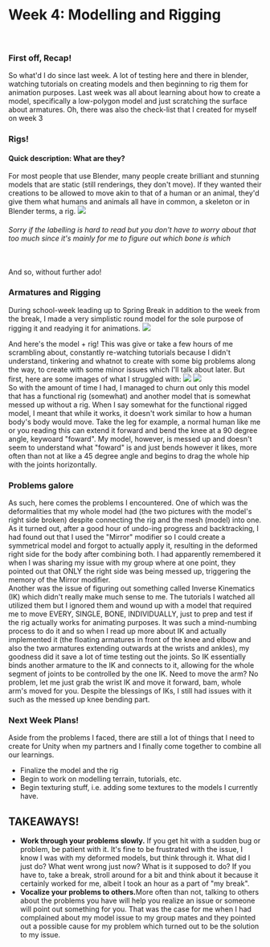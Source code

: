 <h1> Week 4: Modelling and Rigging</h1>
<br>
<h3>First off, Recap!</h3>
So what'd I do since last week. A lot of testing here and there in blender, watching tutorials on creating models and then beginning to rig them for animation purposes. Last week was all about learning about how to create a model, specifically a low-polygon model and just scratching the surface about armatures. Oh, there was also the check-list that I created for myself on week 3

<h3> Rigs! </h3>
<h4>Quick description: What are they?</h4>
For most people that use Blender, many people create brilliant and stunning models that are static (still renderings, they don't move). If they wanted their creations to be allowed to move akin to that of a human or an animal, they'd give them what humans and animals all have in common, a skeleton or in Blender terms, a rig.
<img src="Images/simplerigwk4.JPG">
<h6> Sorry if the labelling is hard to read but you don't have to worry about that too much since it's mainly for me to figure out which bone is which</h6>
<br>
And so, without further ado!

<h3>Armatures and Rigging</h3>
During school-week leading up to Spring Break in addition to the week from the break, I made a very simplistic round model for the sole purpose of rigging it and readying it for animations.

<img src="Images/modelandrig.JPG">

And here's the model + rig! This was give or take a few hours of me scrambling about, constantly re-watching tutorials because I didn't understand, tinkering and whatnot to create with some big problems along the way, to create with some minor issues which I'll talk about later. But first, here are some images of what I struggled with:
<img src="Images/brokenmodel.png">
<img src="Images/brokenmodel2.png">
<br>
So with the amount of time I had, I managed to churn out only this model that has a functional rig (somewhat) and another model that is somewhat messed up without a rig. When I say somewhat for the functional rigged model, I meant that while it works, it doesn't work similar to how a human body's body would move. Take the leg for example, a normal human like me or you reading this can extend it forward and bend the knee at a 90 degree angle, keywoard "foward". My model, however, is messed up and doesn't seem to understand what "foward" is and just bends however it likes, more often than not at like a 45 degree angle and begins to drag the whole hip with the joints horizontally. 
<h3>Problems galore</h3>
As such, here comes the problems I encountered. One of which was the deformalities that my whole model had (the two pictures with the model's right side broken) despite connecting the rig and the mesh (model) into one. As it turned out, after a good hour of undo-ing progress and backtracking, I had found out that I used the "Mirror" modifier so I could create a symmetrical model and forgot to actually apply it, resulting in the deformed right side for the body after combining both. I had apparently remembered it when I was sharing my issue with my group where at one point, they pointed out that ONLY the right side was being messed up, triggering the memory of the Mirror modifier.
<br>
Another was the issue of figuring out something called Inverse Kinematics (IK) which didn't really make much sense to me. The tutorials I watched all utilized them but I ignored them and wound up with a model that required me to move EVERY, SINGLE, BONE, INDIVIDUALLY, just to prep and test if the rig actually works for animating purposes. It was such a mind-numbing process to do it and so when I read up more about IK and actually implemented it (the floating armatures in front of the knee and elbow and also the two armatures extending outwards at the wrists and ankles), my goodness did it save a lot of time testing out the joints. So IK essentially binds another armature to the IK and connects to it, allowing for the whole segment of joints to be controlled by the one IK. Need to move the arm? No problem, let me just grab the wrist IK and move it forward, bam, whole arm's moved for you. Despite the blessings of IKs, I still had issues with it such as the messed up knee bending part.

<h3>Next Week Plans!</h3>
Aside from the problems I faced, there are still a lot of things that I need to create for Unity when my partners and I finally come together to combine all our learnings.
<ul>
  <li>Finalize the model and the rig</li>
  <li>Begin to work on modelling terrain, tutorials, etc.</li>
  <li>Begin texturing stuff, i.e. adding some textures to the models I currently have.</li>
</ul>

<h2> TAKEAWAYS! </h2>
<ul>
  <li><strong>Work through your problems slowly.</strong> If you get hit with a sudden bug or problem, be patient with it. It's fine to be frustrated with the issue, I know I was with my deformed models, but think through it. What did I just do? What went wrong just now? What is it supposed to do? If you have to, take a break, stroll around for a bit and think about it because it certainly worked for me, albeit I took an hour as a part of "my break".</li>
  <li><strong>Vocalize your problems to others.</strong>More often than not, talking to others about the problems you have will help you realize an issue or someone will point out something for you. That was the case for me when I had complained about my model issue to my group mates and they pointed out a possible cause for my problem which turned out to be the solution to my issue.</li>
</ul>
